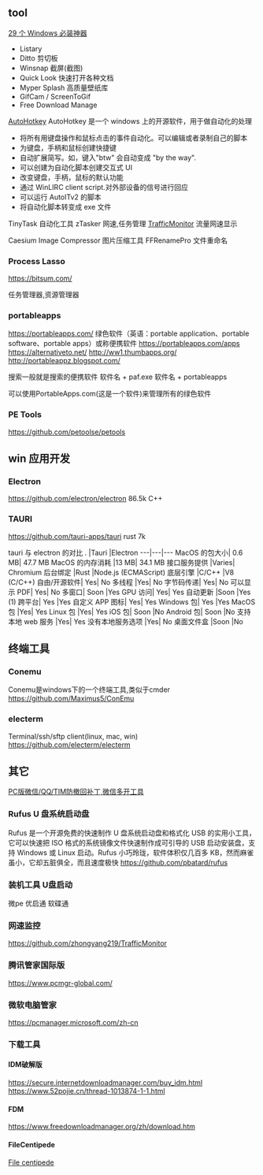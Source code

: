 

## tool
[29 个 Windows 必装神器](https://zhuanlan.zhihu.com/p/115649634)

- Listary
- Ditto 剪切板
- Winsnap 截屏(截图)
- Quick Look 快速打开各种文档
- Myper Splash 高质量壁纸库
- GifCam / ScreenToGif
- Free Download Manage

[AutoHotkey](https://github.com/Lexikos/AutoHotkey_L)
AutoHotkey 是一个 windows 上的开源软件，用于做自动化的处理

- 将所有用键盘操作和鼠标点击的事件自动化。可以编辑或者录制自己的脚本
- 为键盘，手柄和鼠标创建快捷键
- 自动扩展简写。如，键入"btw" 会自动变成 "by the way".
- 可以创建为自动化脚本创建交互式 UI
- 改变键盘，手柄，鼠标的默认功能
- 通过 WinLIRC client script.对外部设备的信号进行回应
- 可以运行 AutoITv2 的脚本
- 将自动化脚本转变成 exe 文件

TinyTask 自动化工具
zTasker 网速,任务管理
[TrafficMonitor](https://github.com/zhongyang219/TrafficMonitor) 流量网速显示

Caesium Image Compressor 图片压缩工具
FFRenamePro 文件重命名


### Process Lasso
https://bitsum.com/

任务管理器,资源管理器

### portableapps
https://portableapps.com/
绿色软件（英语：portable application、portable software、portable apps）或称便携软件
https://portableapps.com/apps
https://alternativeto.net/
http://ww1.thumbapps.org/
http://portableappz.blogspot.com/

搜索一般就是搜索的便携软件
软件名 + paf.exe
软件名 + portableapps

可以使用PortableApps.com(这是一个软件)来管理所有的绿色软件

### PE Tools

https://github.com/petoolse/petools

## win 应用开发

### Electron

https://github.com/electron/electron 86.5k C++

### TAURI

https://github.com/tauri-apps/tauri rust 7k

tauri 与 electron 的对比
. |Tauri |Electron
---|---|---
MacOS 的包大小| 0.6 MB| 47.7 MB
MacOS 的内存消耗 |13 MB| 34.1 MB
接口服务提供 |Varies| Chromium
后台绑定 |Rust |Node.js (ECMAScript)
底层引擎 |C/C++ |V8 (C/C++)
自由/开源软件| Yes| No
多线程 |Yes| No
字节码传递| Yes| No
可以显示 PDF| Yes| No
多窗口| Soon |Yes
GPU 访问| Yes| Yes
自动更新 |Soon |Yes (1)
跨平台| Yes |Yes
自定义 APP 图标| Yes| Yes
Windows 包| Yes |Yes
MacOS 包 |Yes| Yes
Linux 包 |Yes| Yes
iOS 包| Soon |No
Android 包| Soon |No
支持本地 web 服务 |Yes| Yes
没有本地服务选项 |Yes| No
桌面文件盒 |Soon |No

## 终端工具
### Conemu
Conemu是windows下的一个终端工具,类似于cmder
https://github.com/Maximus5/ConEmu

### electerm
Terminal/ssh/sftp client(linux, mac, win)
https://github.com/electerm/electerm

## 其它
[PC版微信/QQ/TIM防撤回补丁,微信多开工具](https://github.com/huiyadanli/RevokeMsgPatcher)

### Rufus U 盘系统启动盘
Rufus 是一个开源免费的快速制作 U 盘系统启动盘和格式化 USB 的实用小工具，它可以快速把 ISO 格式的系统镜像文件快速制作成可引导的 USB 启动安装盘，支持 Windows 或 Linux 启动。Rufus 小巧玲珑，软件体积仅几百多 KB，然而麻雀虽小，它却五脏俱全，而且速度极快
https://github.com/pbatard/rufus

### 装机工具 U盘启动
微pe
优启通
软碟通


### 网速监控
https://github.com/zhongyang219/TrafficMonitor

### 腾讯管家国际版
https://www.pcmgr-global.com/
### 微软电脑管家
https://pcmanager.microsoft.com/zh-cn

### 下载工具
#### IDM破解版
https://secure.internetdownloadmanager.com/buy_idm.html
https://www.52pojie.cn/thread-1013874-1-1.html

#### FDM
https://www.freedownloadmanager.org/zh/download.htm

#### FileCentipede
[File centipede](https://github.com/filecxx/FileCentipede)




